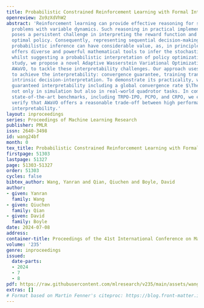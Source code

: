 ```yaml
---
title: Probabilistic Constrained Reinforcement Learning with Formal Interpretability
openreview: Zo9zXdVhW2
abstract: 'Reinforcement learning can provide effective reasoning for sequential decision-making
  problems with variable dynamics. Such reasoning in practical implementation, however,
  poses a persistent challenge in interpreting the reward function and the corresponding
  optimal policy. Consequently, representing sequential decision-making problems as
  probabilistic inference can have considerable value, as, in principle, the inference
  offers diverse and powerful mathematical tools to infer the stochastic dynamics
  whilst suggesting a probabilistic interpretation of policy optimization. In this
  study, we propose a novel Adaptive Wasserstein Variational Optimization, namely
  AWaVO, to tackle these interpretability challenges. Our approach uses formal methods
  to achieve the interpretability: convergence guarantee, training transparency, and
  intrinsic decision-interpretation. To demonstrate its practicality, we showcase
  guaranteed interpretability including a global convergence rate $\Theta(1/\sqrt{T})$
  not only in simulation but also in real-world quadrotor tasks. In comparison with
  state-of-the-art benchmarks, including TRPO-IPO, PCPO, and CRPO, we empirically
  verify that AWaVO offers a reasonable trade-off between high performance and sufficient
  interpretability.'
layout: inproceedings
series: Proceedings of Machine Learning Research
publisher: PMLR
issn: 2640-3498
id: wang24bf
month: 0
tex_title: Probabilistic Constrained Reinforcement Learning with Formal Interpretability
firstpage: 51303
lastpage: 51327
page: 51303-51327
order: 51303
cycles: false
bibtex_author: Wang, Yanran and Qian, Qiuchen and Boyle, David
author:
- given: Yanran
  family: Wang
- given: Qiuchen
  family: Qian
- given: David
  family: Boyle
date: 2024-07-08
address:
container-title: Proceedings of the 41st International Conference on Machine Learning
volume: '235'
genre: inproceedings
issued:
  date-parts:
  - 2024
  - 7
  - 8
pdf: https://raw.githubusercontent.com/mlresearch/v235/main/assets/wang24bf/wang24bf.pdf
extras: []
# Format based on Martin Fenner's citeproc: https://blog.front-matter.io/posts/citeproc-yaml-for-bibliographies/
---
```

